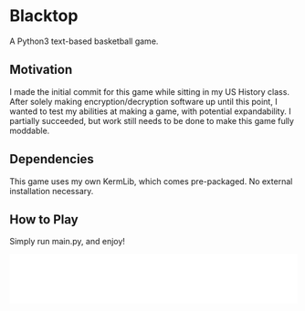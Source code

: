 # Blacktop

A Python3 text-based basketball game.

## Motivation
I made the initial commit for this game while sitting in my US History class. After solely making encryption/decryption software up until this point, I wanted to test my abilities at making a game, with potential expandability. I partially succeeded, but work still needs to be done to make this game fully moddable.

## Dependencies
This game uses my own KermLib, which comes pre-packaged. No external installation necessary.

## How to Play
Simply run main.py, and enjoy!

![kermitine](https://github.com/kermitine/kermitine/blob/b523c5954ea8820f70eb6ff786f2dbec7ce08955/images/kermitine.png)
